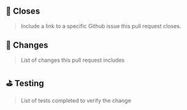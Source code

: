 ## 🔐 Closes

> Include a link to a specific Github issue this pull request closes.

## 🚀 Changes

> List of changes this pull request includes

<!--
- adds prettier configs to root
- adds eslint configs
- adds lint script to package json
-->

## ⛳️ Testing

> List of tests completed to verify the change

<!--
- ran npm run lint to verify linting occurs
- ran npm run build to ensure the project builds without errors
-->
